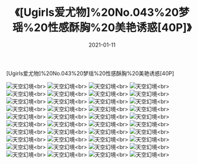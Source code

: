 ﻿---
layout: post
title: 《[Ugirls爱尤物]%20No.043%20梦瑶%20性感酥胸%20美艳诱惑[40P]》
date: 2021-01-11
img: http://photo.orgx.cf/性感/2021/[Ugirls爱尤物]%20No.043%20梦瑶%20性感酥胸%20美艳诱惑[40P]/000.jpg
tags: [美女,性感,泳衣]
---

[Ugirls爱尤物]%20No.043%20梦瑶%20性感酥胸%20美艳诱惑[40P]



![天空幻境](http://photo.orgx.cf/性感/2021/[Ugirls爱尤物]%20No.043%20梦瑶%20性感酥胸%20美艳诱惑[40P]/001.jpg''天空幻境'')<br>
![天空幻境](http://photo.orgx.cf/性感/2021/[Ugirls爱尤物]%20No.043%20梦瑶%20性感酥胸%20美艳诱惑[40P]/002.jpg''天空幻境'')<br>
![天空幻境](http://photo.orgx.cf/性感/2021/[Ugirls爱尤物]%20No.043%20梦瑶%20性感酥胸%20美艳诱惑[40P]/003.jpg''天空幻境'')<br>
![天空幻境](http://photo.orgx.cf/性感/2021/[Ugirls爱尤物]%20No.043%20梦瑶%20性感酥胸%20美艳诱惑[40P]/004.jpg''天空幻境'')<br>
![天空幻境](http://photo.orgx.cf/性感/2021/[Ugirls爱尤物]%20No.043%20梦瑶%20性感酥胸%20美艳诱惑[40P]/005.jpg''天空幻境'')<br>
![天空幻境](http://photo.orgx.cf/性感/2021/[Ugirls爱尤物]%20No.043%20梦瑶%20性感酥胸%20美艳诱惑[40P]/006.jpg''天空幻境'')<br>
![天空幻境](http://photo.orgx.cf/性感/2021/[Ugirls爱尤物]%20No.043%20梦瑶%20性感酥胸%20美艳诱惑[40P]/007.jpg''天空幻境'')<br>
![天空幻境](http://photo.orgx.cf/性感/2021/[Ugirls爱尤物]%20No.043%20梦瑶%20性感酥胸%20美艳诱惑[40P]/008.jpg''天空幻境'')<br>
![天空幻境](http://photo.orgx.cf/性感/2021/[Ugirls爱尤物]%20No.043%20梦瑶%20性感酥胸%20美艳诱惑[40P]/009.jpg''天空幻境'')<br>
![天空幻境](http://photo.orgx.cf/性感/2021/[Ugirls爱尤物]%20No.043%20梦瑶%20性感酥胸%20美艳诱惑[40P]/010.jpg''天空幻境'')<br>
![天空幻境](http://photo.orgx.cf/性感/2021/[Ugirls爱尤物]%20No.043%20梦瑶%20性感酥胸%20美艳诱惑[40P]/011.jpg''天空幻境'')<br>
![天空幻境](http://photo.orgx.cf/性感/2021/[Ugirls爱尤物]%20No.043%20梦瑶%20性感酥胸%20美艳诱惑[40P]/012.jpg''天空幻境'')<br>
![天空幻境](http://photo.orgx.cf/性感/2021/[Ugirls爱尤物]%20No.043%20梦瑶%20性感酥胸%20美艳诱惑[40P]/013.jpg''天空幻境'')<br>
![天空幻境](http://photo.orgx.cf/性感/2021/[Ugirls爱尤物]%20No.043%20梦瑶%20性感酥胸%20美艳诱惑[40P]/014.jpg''天空幻境'')<br>
![天空幻境](http://photo.orgx.cf/性感/2021/[Ugirls爱尤物]%20No.043%20梦瑶%20性感酥胸%20美艳诱惑[40P]/015.jpg''天空幻境'')<br>
![天空幻境](http://photo.orgx.cf/性感/2021/[Ugirls爱尤物]%20No.043%20梦瑶%20性感酥胸%20美艳诱惑[40P]/016.jpg''天空幻境'')<br>
![天空幻境](http://photo.orgx.cf/性感/2021/[Ugirls爱尤物]%20No.043%20梦瑶%20性感酥胸%20美艳诱惑[40P]/017.jpg''天空幻境'')<br>
![天空幻境](http://photo.orgx.cf/性感/2021/[Ugirls爱尤物]%20No.043%20梦瑶%20性感酥胸%20美艳诱惑[40P]/018.jpg''天空幻境'')<br>
![天空幻境](http://photo.orgx.cf/性感/2021/[Ugirls爱尤物]%20No.043%20梦瑶%20性感酥胸%20美艳诱惑[40P]/019.jpg''天空幻境'')<br>
![天空幻境](http://photo.orgx.cf/性感/2021/[Ugirls爱尤物]%20No.043%20梦瑶%20性感酥胸%20美艳诱惑[40P]/020.jpg''天空幻境'')<br>
![天空幻境](http://photo.orgx.cf/性感/2021/[Ugirls爱尤物]%20No.043%20梦瑶%20性感酥胸%20美艳诱惑[40P]/021.jpg''天空幻境'')<br>
![天空幻境](http://photo.orgx.cf/性感/2021/[Ugirls爱尤物]%20No.043%20梦瑶%20性感酥胸%20美艳诱惑[40P]/022.jpg''天空幻境'')<br>
![天空幻境](http://photo.orgx.cf/性感/2021/[Ugirls爱尤物]%20No.043%20梦瑶%20性感酥胸%20美艳诱惑[40P]/023.jpg''天空幻境'')<br>
![天空幻境](http://photo.orgx.cf/性感/2021/[Ugirls爱尤物]%20No.043%20梦瑶%20性感酥胸%20美艳诱惑[40P]/024.jpg''天空幻境'')<br>
![天空幻境](http://photo.orgx.cf/性感/2021/[Ugirls爱尤物]%20No.043%20梦瑶%20性感酥胸%20美艳诱惑[40P]/025.jpg''天空幻境'')<br>
![天空幻境](http://photo.orgx.cf/性感/2021/[Ugirls爱尤物]%20No.043%20梦瑶%20性感酥胸%20美艳诱惑[40P]/026.jpg''天空幻境'')<br>
![天空幻境](http://photo.orgx.cf/性感/2021/[Ugirls爱尤物]%20No.043%20梦瑶%20性感酥胸%20美艳诱惑[40P]/027.jpg''天空幻境'')<br>
![天空幻境](http://photo.orgx.cf/性感/2021/[Ugirls爱尤物]%20No.043%20梦瑶%20性感酥胸%20美艳诱惑[40P]/028.jpg''天空幻境'')<br>
![天空幻境](http://photo.orgx.cf/性感/2021/[Ugirls爱尤物]%20No.043%20梦瑶%20性感酥胸%20美艳诱惑[40P]/029.jpg''天空幻境'')<br>
![天空幻境](http://photo.orgx.cf/性感/2021/[Ugirls爱尤物]%20No.043%20梦瑶%20性感酥胸%20美艳诱惑[40P]/030.jpg''天空幻境'')<br>
![天空幻境](http://photo.orgx.cf/性感/2021/[Ugirls爱尤物]%20No.043%20梦瑶%20性感酥胸%20美艳诱惑[40P]/031.jpg''天空幻境'')<br>
![天空幻境](http://photo.orgx.cf/性感/2021/[Ugirls爱尤物]%20No.043%20梦瑶%20性感酥胸%20美艳诱惑[40P]/032.jpg''天空幻境'')<br>
![天空幻境](http://photo.orgx.cf/性感/2021/[Ugirls爱尤物]%20No.043%20梦瑶%20性感酥胸%20美艳诱惑[40P]/033.jpg''天空幻境'')<br>
![天空幻境](http://photo.orgx.cf/性感/2021/[Ugirls爱尤物]%20No.043%20梦瑶%20性感酥胸%20美艳诱惑[40P]/034.jpg''天空幻境'')<br>
![天空幻境](http://photo.orgx.cf/性感/2021/[Ugirls爱尤物]%20No.043%20梦瑶%20性感酥胸%20美艳诱惑[40P]/035.jpg''天空幻境'')<br>
![天空幻境](http://photo.orgx.cf/性感/2021/[Ugirls爱尤物]%20No.043%20梦瑶%20性感酥胸%20美艳诱惑[40P]/036.jpg''天空幻境'')<br>
![天空幻境](http://photo.orgx.cf/性感/2021/[Ugirls爱尤物]%20No.043%20梦瑶%20性感酥胸%20美艳诱惑[40P]/037.jpg''天空幻境'')<br>
![天空幻境](http://photo.orgx.cf/性感/2021/[Ugirls爱尤物]%20No.043%20梦瑶%20性感酥胸%20美艳诱惑[40P]/038.jpg''天空幻境'')<br>
![天空幻境](http://photo.orgx.cf/性感/2021/[Ugirls爱尤物]%20No.043%20梦瑶%20性感酥胸%20美艳诱惑[40P]/039.jpg''天空幻境'')<br>
![天空幻境](http://photo.orgx.cf/性感/2021/[Ugirls爱尤物]%20No.043%20梦瑶%20性感酥胸%20美艳诱惑[40P]/040.jpg''天空幻境'')<br>